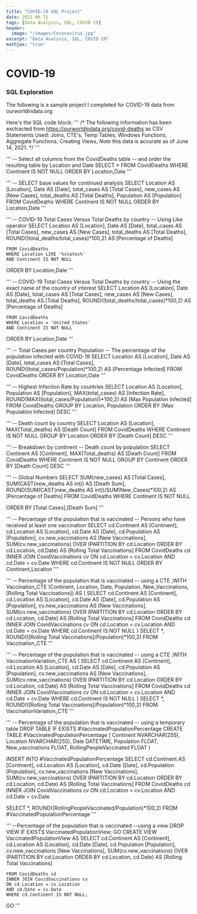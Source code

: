 ```yaml
---
title: "COVID-19 SQL Project"
date: 2021-06-15
tags: [Data Analysis, SQL, COVID-19]
header:
  image: "/images/Coronavirus.jpg"
excerpt: "Data Analysis, SQL, COVID-19"
mathjax: "true"
---
```


# COVID-19 

### SQL Exploration

The following is a sample project I completed for COVID-19 data from ourworldindata.org

Here's the SQL code block:
'''
/*
The following information has been
exctracted from https://ourworldindata.org/covid-deaths as CSV
Statements Used: Joins, CTE's, Temp Tables, Windows Functions,
Aggregate Functions, Creating Views, *Note* this data is accurate as
of June 14, 2021.
*/
'''


'''
-- Select all columns from the CovidDeaths table
-- and order the resulting table by Location and Date
SELECT 
	*
	FROM CovidDeaths
	WHERE Continent IS NOT NULL 
ORDER BY Location,Date
'''


'''
-- SELECT base values for continued analysis
SELECT 
	Location AS [Location],
	Date AS [Date],
	total_cases AS [Total Cases],
	new_cases AS [New Cases],
	total_deaths AS [Total Deaths],
	Population AS [Population]
	FROM CovidDeaths
	WHERE Continent IS NOT NULL 
ORDER BY Location,Date
'''


'''
-- COVID-19 Total Cases Versus Total Deaths by country
-- Using Like operator
SELECT 
	Location AS [Location],
	Date AS [Date],
	total_cases AS [Total Cases],
	new_cases AS [New Cases],
	total_deaths AS [Total Deaths],
	ROUND((total_deaths/total_cases)*100,2) AS [Percentage of Deaths]

	FROM CovidDeaths
	WHERE Location LIKE '%states%'
	AND Continent IS NOT NULL 
ORDER BY Location,Date
'''


'''
-- COVID-19 Total Cases Versus Total Deaths by country
-- Using the exact name of the country of interest
SELECT 
	Location AS [Location],
	Date AS [Date],
	total_cases AS [Total Cases],
	new_cases AS [New Cases],
	total_deaths AS [Total Deaths],
	ROUND((total_deaths/total_cases)*100,2) AS [Percentage of Deaths]

	FROM CovidDeaths
	WHERE Location = 'United States'
	AND Continent IS NOT NULL 
ORDER BY Location,Date
'''


'''
-- Total Cases per country Population
-- The percentage of the population infected with COVID-19
SELECT 
	Location AS [Location],
	Date AS [Date],
	total_cases AS [Total Cases],
	ROUND((total_cases/Population)*100,2) AS [Percentage Infected]
	FROM CovidDeaths
ORDER BY Location,Date
'''


'''
-- Highest Infection Rate by countries
SELECT 
	Location AS [Location], 
	Population AS [Population], 
	MAX(total_cases) AS [Infection Rate],  
	ROUND(MAX((total_cases/Population))*100,2) AS [Max Population Infected]
	FROM CovidDeaths
GROUP BY Location, Population
ORDER BY [Max Population Infected] DESC
'''


'''
-- Death count by country
SELECT 
	Location AS [Location], 
	MAX(Total_deaths) AS [Death Count]
	FROM CovidDeaths
	WHERE Continent IS NOT NULL 
GROUP BY Location
ORDER BY [Death Count] DESC
'''


'''
-- Breakdown by continent
-- Death count by population
SELECT 
	Continent AS [Continent], 
	MAX(Total_deaths) AS [Death Count]
	FROM CovidDeaths
	WHERE Continent IS NOT NULL 
GROUP BY Continent
ORDER BY [Death Count] DESC
'''


'''
-- Global Numbers
SELECT 
	SUM(new_cases) AS [Total Cases], 
	SUM(CAST(new_deaths AS int)) AS [Death Sum], 
	ROUND(SUM(CAST(new_deaths AS int))/SUM(New_Cases)*100,2) AS [Percentage of Deaths]
	FROM CovidDeaths
	WHERE Continent IS NOT NULL 

ORDER BY [Total Cases],[Death Sum]
'''


'''
-- Percentage of the population that is vaccinated
-- Persons who have received at least one vaccination
SELECT 
	cd.Continent AS [Continent], 
	cd.Location AS [Location], 
	cd.Date AS [Date], 
	cd.Population AS [Population], 
	cv.new_vaccinations AS [New Vaccinations], 
	SUM(cv.new_vaccinations) OVER (PARTITION BY cd.Location ORDER BY cd.Location, cd.Date) AS [Rolling Total Vaccinations]
	FROM CovidDeaths cd
	INNER JOIN CovidVaccinations cv
		ON cd.Location = cv.Location
		AND cd.Date = cv.Date
WHERE cd.Continent IS NOT NULL 
ORDER BY Continent,Location
'''


'''
-- Percentage of the population that is vaccinated
-- using a CTE
;WITH Vaccination_CTE (Continent, 
						Location, 
						Date, 
						Population, 
						New_Vaccinations, 
						[Rolling Total Vaccinations])
AS
	(
	SELECT 
		cd.Continent AS [Continent],
		cd.Location AS [Location], 
		cd.Date AS [Date], 
		cd.Population AS [Population], 
		cv.new_vaccinations AS [New Vaccinations], 
		SUM(cv.new_vaccinations) OVER (PARTITION BY cd.Location ORDER BY cd.Location, cd.Date) AS [Rolling Total Vaccinations]
		FROM CovidDeaths cd
		INNER JOIN CovidVaccinations cv
		ON cd.Location = cv.Location
		AND cd.Date = cv.Date
		WHERE cd.Continent IS NOT NULL 
	)
SELECT *, ROUND(([Rolling Total Vaccinations]/Population)*100,2)
FROM Vaccination_CTE
'''


'''
-- Percentage of the population that is vaccinated
-- using a CTE
;WITH VaccinationVariation_CTE AS
	(
	SELECT 
		cd.Continent AS [Continent],
		cd.Location AS [Location], 
		cd.Date AS [Date], 
		cd.Population AS [Population], 
		cv.new_vaccinations AS [New Vaccinations], 
		SUM(cv.new_vaccinations) OVER (PARTITION BY cd.Location ORDER BY cd.Location, cd.Date) AS [Rolling Total Vaccinations]
		FROM CovidDeaths cd
		INNER JOIN CovidVaccinations cv
		ON cd.Location = cv.Location
		AND cd.Date = cv.Date
		WHERE cd.Continent IS NOT NULL 
	)
SELECT *, ROUND(([Rolling Total Vaccinations]/Population)*100,2)
FROM VaccinationVariation_CTE
'''


'''
-- Percentage of the population that is vaccinated
-- using a temporary table
DROP TABLE IF EXISTS #VaccinatedPopulationPercentage
CREATE TABLE #VaccinatedPopulationPercentage
(
	Continent NVARCHAR(255),
	Location NVARCHAR(255),
	Date DATETIME,
	Population FLOAT,
	New_vaccinations FLOAT,
	RollingPeopleVaccinated FLOAT
)

INSERT INTO #VaccinatedPopulationPercentage
SELECT 
	cd.Continent AS [Continent], 
	cd.Location AS [Location], 
	cd.Date [Date], 
	cd.Population [Population], 
	cv.new_vaccinations [New Vaccinations], 
	SUM(cv.new_vaccinations) OVER (PARTITION BY cd.Location ORDER BY cd.Location, cd.Date) AS [Rolling Total Vaccinations]
	FROM CovidDeaths cd
	INNER JOIN CovidVaccinations cv
	ON cd.Location = cv.Location
	AND cd.Date = cv.Date

SELECT *, ROUND((RollingPeopleVaccinated/Population)*100,2)
FROM #VaccinatedPopulationPercentage
'''


'''
 --Percentage of the population that is vaccinated
 --using a view
DROP VIEW IF EXISTS VaccinatedPopulationView;
GO
CREATE VIEW VaccinatedPopulationView AS
SELECT 
	cd.Continent AS [Continent], 
	cd.Location AS [Location], 
	cd.Date [Date], 
	cd.Population [Population], 
	cv.new_vaccinations [New Vaccinations], 
	SUM(cv.new_vaccinations) OVER (PARTITION BY cd.Location ORDER BY cd.Location, cd.Date) AS [Rolling Total Vaccinations]

	FROM CovidDeaths cd
	INNER JOIN CovidVaccinations cv
	ON cd.Location = cv.Location
	AND cd.Date = cv.Date
	WHERE cd.Continent IS NOT NULL;
GO
'''






  

